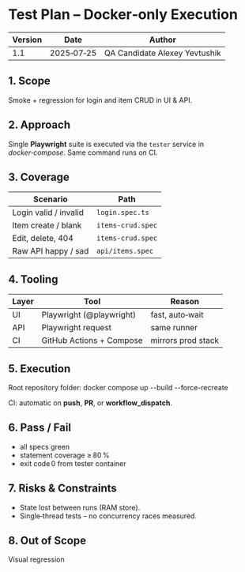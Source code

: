 # Test Plan – Docker‑only Execution

| Version | Date | Author |
|---------|------|--------|
| 1.1 | 2025‑07‑25 | QA Candidate Alexey Yevtushik|

## 1. Scope
Smoke + regression for login and item CRUD in UI & API.

## 2. Approach
Single **Playwright** suite is executed via the `tester`
service in *docker‑compose*. Same command runs on CI.

## 3. Coverage

| Scenario                 | Path               |
|--------------------------|--------------------|
| Login valid / invalid    | `login.spec.ts`    |
| Item create / blank      | `items-crud.spec`  |
| Edit, delete, 404        | `items-crud.spec`  |
| Raw API happy / sad      | `api/items.spec`   |

## 4. Tooling
| Layer | Tool                    | Reason              |
|-------|-------------------------|---------------------|
| UI    | Playwright (@playwright)| fast, auto‑wait     |
| API   | Playwright request      | same runner         |
| CI    | GitHub Actions + Compose| mirrors prod stack  |

## 5. Execution

Root repository folder: docker compose up --build --force-recreate

CI: automatic on **push**, **PR**, or **workflow_dispatch**.

## 6. Pass / Fail
* all specs green  
* statement coverage ≥ 80 %  
* exit code 0 from tester container

## 7. Risks & Constraints
* State lost between runs (RAM store).  
* Single‑thread tests – no concurrency races measured.

## 8. Out of Scope
Visual regression
